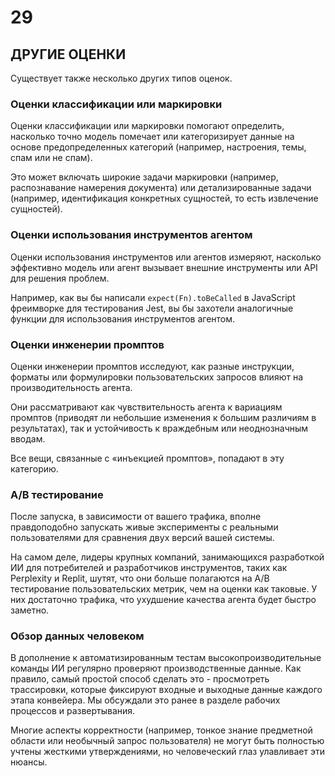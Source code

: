 # 29
## ДРУГИЕ ОЦЕНКИ

Существует также несколько других типов оценок.

### **Оценки классификации или маркировки**

Оценки классификации или маркировки помогают определить, насколько точно модель помечает или категоризирует данные на основе предопределенных категорий (например, настроения, темы, спам или не спам).

Это может включать широкие задачи маркировки (например, распознавание намерения документа) или детализированные задачи (например, идентификация конкретных сущностей, то есть извлечение сущностей).

### **Оценки использования инструментов агентом**

Оценки использования инструментов или агентов измеряют, насколько эффективно модель или агент вызывает внешние инструменты или API для решения проблем.

Например, как вы бы написали `expect(Fn).toBeCalled` в JavaScript фреимворке для тестирования Jest, вы бы захотели аналогичные функции для использования инструментов агентом.

### **Оценки инженерии промптов**

Оценки инженерии промптов исследуют, как разные инструкции, форматы или формулировки пользовательских запросов влияют на производительность агента.

Они рассматривают как чувствительность агента к вариациям промптов (приводят ли небольшие изменения к большим различиям в результатах), так и устойчивость к враждебным или неоднозначным вводам.

Все вещи, связанные с «инъекцией промптов», попадают в эту категорию.

### **A/B тестирование**

После запуска, в зависимости от вашего трафика, вполне правдоподобно запускать живые эксперименты с реальными пользователями для сравнения двух версий вашей системы.

На самом деле, лидеры крупных компаний, занимающихся разработкой ИИ для потребителей и разработчиков инструментов, таких как Perplexity и Replit, шутят, что они больше полагаются на A/B тестирование пользовательских метрик, чем на оценки как таковые. У них достаточно трафика, что ухудшение качества агента будет быстро заметно.

### **Обзор данных человеком**

В дополнение к автоматизированным тестам высокопроизводительные команды ИИ регулярно проверяют производственные данные. Как правило, самый простой способ сделать это - просмотреть трассировки, которые фиксируют входные и выходные данные каждого этапа конвейера. Мы обсуждали это ранее в разделе рабочих процессов и развертывания.

Многие аспекты корректности (например, тонкое знание предметной области или необычный запрос пользователя) не могут быть полностью учтены жесткими утверждениями, но человеческий глаз улавливает эти нюансы.